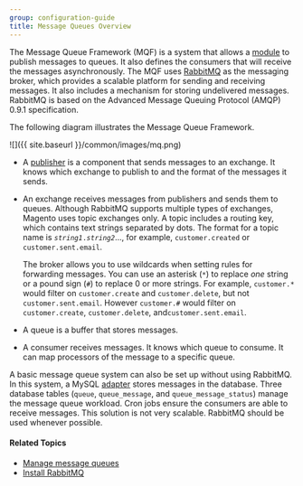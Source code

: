 ```yaml
---
group: configuration-guide
title: Message Queues Overview
---
```


The Message Queue Framework (MQF) is a system that allows a [module](https://glossary.magento.com/module) to publish messages to queues. It also defines the consumers that will receive the messages asynchronously. The MQF uses [RabbitMQ](http://www.rabbitmq.com) as the messaging broker, which provides a scalable platform for sending and receiving messages. It also includes a mechanism for storing undelivered messages. RabbitMQ is based on the Advanced Message Queuing Protocol (AMQP) 0.9.1 specification.

The following diagram illustrates the Message Queue Framework.

![]({{ site.baseurl }}/common/images/mq.png)

* A [publisher](https://glossary.magento.com/publisher-subscriber-pattern) is a component that sends messages to an exchange. It knows which exchange to publish to and the format of the messages it sends.

* An exchange receives messages from publishers and sends them to queues. Although RabbitMQ supports multiple types of exchanges, Magento uses topic exchanges only. A topic includes a routing key, which contains text strings separated by dots. The format for a topic name is <code><i>string1</i>.<i>string2</i></code>..., for example, `customer.created` or `customer.sent.email`.

	The broker allows you to use wildcards when setting rules for forwarding messages.  You can use an asterisk (`*`) to replace _one_ string or a pound sign (`#`) to replace 0 or more strings. For example, `customer.*` would filter on `customer.create` and `customer.delete`, but not `customer.sent.email`. However `customer.#` would filter on `customer.create`,  `customer.delete`, and`customer.sent.email`.

* A queue is a buffer that stores messages.

* A consumer receives messages. It knows which queue to consume. It can map processors of the message to a specific queue.

A basic message queue system can also be set up without using RabbitMQ. In this system, a MySQL [adapter](https://glossary.magento.com/adapter) stores messages in the database. Three database tables (`queue`, `queue_message`, and `queue_message_status`) manage the message queue workload. Cron jobs ensure the consumers are able to receive messages. This solution is not very scalable. RabbitMQ should be used whenever possible.

#### Related Topics

*	[Manage message queues]({{page.baseurl}}/config-guide/mq/manage-mysql.html)
*	[Install RabbitMQ]({{page.baseurl}}/install-gde/prereq/install-rabbitmq.html)
